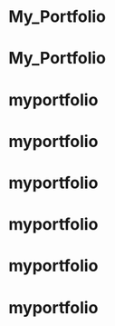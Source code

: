 # My_Portfolio
# My_Portfolio
# myportfolio
# myportfolio
# myportfolio
# myportfolio
# myportfolio
# myportfolio
